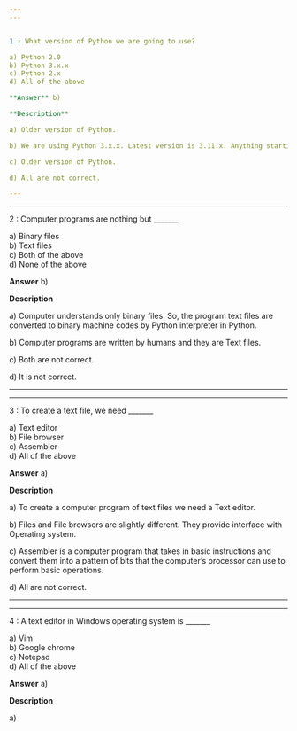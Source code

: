 ```yaml
---
---


1 : What version of Python we are going to use?  

a) Python 2.0  
b) Python 3.x.x  
c) Python 2.x  
d) All of the above  

**Answer** b) 

**Description** 

a) Older version of Python.  

b) We are using Python 3.x.x. Latest version is 3.11.x. Anything starting with 3 we can use.  

c) Older version of Python.  

d) All are not correct.

---
```

---


2 : Computer programs are nothing but _______  

a) Binary files  
b) Text files  
c) Both of the above  
d) None of the above  

**Answer** b) 

**Description** 

a) Computer understands only binary files. So, the program text files are converted to binary machine codes by Python interpreter in Python.  

b) Computer programs are written by humans and they are Text files.

c) Both are not correct.

d) It is not correct.  

---
---


3 : To create a text file, we need _______  

a) Text editor  
b) File browser  
c) Assembler  
d) All of the above  

**Answer** a) 

**Description** 

a) To create a computer program of text files we need a Text editor.  

b) Files and File browsers are slightly different. They provide interface with Operating system.

c) Assembler is a computer program that takes in basic instructions and convert them into a pattern of bits that the computer’s processor can use to perform basic operations.

d) All are not correct.

---
---


4 : A text editor in Windows operating system is _______  

a) Vim  
b) Google chrome  
c) Notepad  
d) All of the above  

**Answer** a) 

**Description** 

a)
